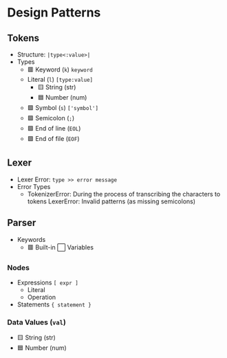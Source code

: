 # Design Patterns

## Tokens

- Structure: `|type<:value>|`
- Types
  - 🟥 Keyword (`k`) `keyword`
  - Literal (`l`) `[type:value]`
    - 🟨 String (str)
    - 🟦 Number (num)
  - 🟩 Symbol (`s`) `['symbol']`
  - 🟪 Semicolon (`;`)
  - 🟪 End of line (`EOL`)
  - 🟪 End of file (`EOF`)

## Lexer

- Lexer Error: `type >> error message`
- Error Types
  - TokenizerError: During the process of transcribing the characters to tokens
    LexerError: Invalid patterns (as missing semicolons)

## Parser

- Keywords
  - 🟥 Built-in
    ⬜ Variables

### Nodes

- Expressions `[ expr ]`
  - Literal
  - Operation
- Statements `{ statement }`

### Data Values (`val`)

- 🟨 String (str)
- 🟦 Number (num)
